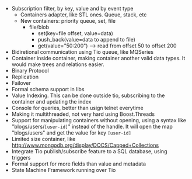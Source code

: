   * Subscription filter, by key, value and by event type
    * Containers adapter, like STL ones. Queue, stack, etc
    * New containers: priority queue, set, file
      * file/blob
        * set(key=file offset, value=data)
        * push\_back(value=data to append to file)
        * get(value="50:200") --> read from offset 50 to offset 200
  * Bidiretional communication using Tio queue, like MQSeries
  * Container inside container, making container another valid data types. It would make trees and relations easier.
  * Binary Protocol
  * Replication
  * Failover
  * Formal schema support in libs
  * Value Indexing. This can be done outside tio, subscribing to the container and updating the index
  * Console for queries, better than usign telnet everytime
  * Making it multithreaded, not very hard using Boost.Threads
  * Support for manipulating containers without opening, using a syntax like "blogs/users/`[user-id]`" instead of the handle. It will open the map "blogs/users" and get the value for key `[user-id]`
  * Limited size container, like http://www.mongodb.org/display/DOCS/Capped+Collections
  * Integrate Tio publish/subscribe feature to a SQL database, using triggers
  * Formal support for more fields than value and metadata
  * State Machine Framework running over Tio